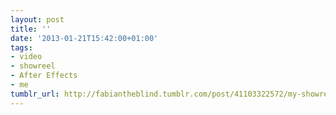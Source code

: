 ```yaml
---
layout: post
title: ''
date: '2013-01-21T15:42:00+01:00'
tags:
- video
- showreel
- After Effects
- me
tumblr_url: http://fabiantheblind.tumblr.com/post/41103322572/my-showreel-for-2012
---
```

